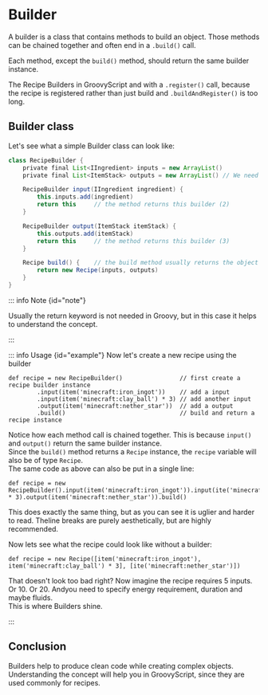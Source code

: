 
# Builder

A builder is a class that contains methods to build an object. Those methods can be chained together and often end in a `.build()` call.

Each method, except the `build()` method, should return the same builder instance.

The Recipe Builders in GroovyScript and with a `.register()` call, because the recipe is registered rather than just build and `.buildAndRegister()` is too long.

## Builder class
Let's see what a simple Builder class can look like:

```groovy
class RecipeBuilder {
    private final List<IIngredient> inputs = new ArrayList()
    private final List<ItemStack> outputs = new ArrayList() // We need to store our inputs and outputs somewhere

    RecipeBuilder input(IIngredient ingredient) {
        this.inputs.add(ingredient)
        return this     // the method returns this builder (2)
    }

    RecipeBuilder output(ItemStack itemStack) {
        this.outputs.add(itemStack)
        return this     // the method returns this builder (3)
    }

    Recipe build() {    // the build method usually returns the object that will be build
        return new Recipe(inputs, outputs)
    }
}
```

::: info Note {id="note"}

Usually the return keyword is not needed in Groovy, but in this case it helps to understand the concept.

:::


::: info Usage {id="example"}
Now let's create a new recipe using the builder

```groovy:no-line-numbers
def recipe = new RecipeBuilder()                // first create a recipe builder instance
        .input(item('minecraft:iron_ingot'))    // add a input
        .input(item('minecraft:clay_ball') * 3) // add another input
        .output(item('minecraft:nether_star'))  // add a output
        .build()                                // build and return a recipe instance
```

Notice how each method call is chained together. This is because `input()` and `output()` return the same builder instance.<br>
Since the `build()` method returns a `Recipe` instance, the `recipe` variable will also be of type `Recipe`.<br>
The same code as above can also be put in a single line:

```groovy:no-line-numbers
def recipe = new RecipeBuilder().input(item('minecraft:iron_ingot')).input(ite('minecraft:clay_ball') * 3).output(item('minecraft:nether_star')).build()
```

This does exactly the same thing, but as you can see it is uglier and harder to read. Theline breaks are purely aesthetically, but are highly recommended.

Now lets see what the recipe could look like without a builder:

```groovy:no-line-numbers
def recipe = new Recipe([item('minecraft:iron_ingot'), item('minecraft:clay_ball') * 3], [ite('minecraft:nether_star')])
```

That doesn't look too bad right? Now imagine the recipe requires 5 inputs. Or 10. Or 20. Andyou need to specify energy requirement, duration and maybe fluids.<br>
This is where Builders shine.

:::

## Conclusion

Builders help to produce clean code while creating complex objects.
Understanding the concept will help you in GroovyScript, since they are used commonly for recipes.
